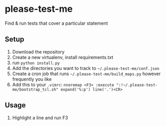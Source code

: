 # please-test-me
Find &amp; run tests that cover a particular statement

## Setup
1. Download the repository
2. Create a new virtualenv, install requirements.txt 
3. run `python install.py`
4. Add the directories you want to track to `~/.please-test-me/conf.json`
5. Create a cron job that runs `~/.please-test-me/build_maps.py` however frequently you like
6. Add this to your `.vimrc`: `nnoremap <F3> :execute ":!~/.please-test-me/bootstrap_tcl.sh" expand('%:p') line('.')<CR>`

## Usage 
1. Highlight a line and run F3
